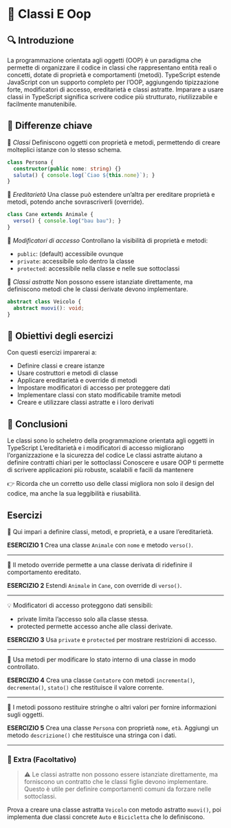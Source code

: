 # 📘 Classi E Oop

## 🔍 Introduzione
La programmazione orientata agli oggetti (OOP) è un paradigma che permette di organizzare il codice in classi che rappresentano entità reali o concetti, dotate di proprietà e comportamenti (metodi).
TypeScript estende JavaScript con un supporto completo per l’OOP, aggiungendo tipizzazione forte, modificatori di accesso, ereditarietà e classi astratte.
Imparare a usare classi in TypeScript significa scrivere codice più strutturato, riutilizzabile e facilmente manutenibile.

## 🧠 Differenze chiave
🔹 *Classi*
Definiscono oggetti con proprietà e metodi, permettendo di creare molteplici istanze con lo stesso schema.

```ts
class Persona {
  constructor(public nome: string) {}
  saluta() { console.log(`Ciao ${this.nome}`); }
}
```

🔸 *Ereditarietà*
Una classe può estendere un’altra per ereditare proprietà e metodi, potendo anche sovrascriverli (override).

```ts
class Cane extends Animale {
  verso() { console.log("bau bau"); }
}
```

🔹 *Modificatori di accesso*
Controllano la visibilità di proprietà e metodi:
- `public`: (default) accessibile ovunque
- `private`: accessibile solo dentro la classe
- `protected`: accessibile nella classe e nelle sue sottoclassi

🔸 *Classi astratte*
Non possono essere istanziate direttamente, ma definiscono metodi che le classi derivate devono implementare.

```ts
abstract class Veicolo {
  abstract muovi(): void;
}
```

## 🎯 Obiettivi degli esercizi
Con questi esercizi imparerai a:
- Definire classi e creare istanze
- Usare costruttori e metodi di classe
- Applicare ereditarietà e override di metodi
- Impostare modificatori di accesso per proteggere dati
- Implementare classi con stato modificabile tramite metodi
- Creare e utilizzare classi astratte e i loro derivati

## 🚀 Conclusioni
Le classi sono lo scheletro della programmazione orientata agli oggetti in TypeScript
L’ereditarietà e i modificatori di accesso migliorano l’organizzazione e la sicurezza del codice
Le classi astratte aiutano a definire contratti chiari per le sottoclassi
Conoscere e usare OOP ti permette di scrivere applicazioni più robuste, scalabili e facili da mantenere

👉 Ricorda che un corretto uso delle classi migliora non solo il design del codice, ma anche la sua leggibilità e riusabilità.

## Esercizi

🔎 Qui impari a definire classi, metodi, e proprietà, e a usare l’ereditarietà.

**ESERCIZIO 1**
Crea una classe `Animale` con `nome` e metodo `verso()`.

---
📌 Il metodo override permette a una classe derivata di ridefinire il comportamento ereditato.

**ESERCIZIO 2**
Estendi `Animale` in `Cane`, con override di `verso()`.

---
💡 Modificatori di accesso proteggono dati sensibili:
- private limita l’accesso solo alla classe stessa.
- protected permette accesso anche alle classi derivate.

**ESERCIZIO 3**
Usa `private` e `protected` per mostrare restrizioni di accesso.

---
🔄 Usa metodi per modificare lo stato interno di una classe in modo controllato.

**ESERCIZIO 4**
Crea una classe `Contatore` con metodi `incrementa()`, `decrementa()`, `stato()` che restituisce il valore corrente.

---
📝 I metodi possono restituire stringhe o altri valori per fornire informazioni sugli oggetti.

**ESERCIZIO 5**
Crea una classe `Persona` con proprietà `nome`, `età`. Aggiungi un metodo `descrizione()` che restituisce una stringa con i dati.

---

### 🧩 Extra (Facoltativo)
> ⚠️ Le classi astratte non possono essere istanziate direttamente, ma forniscono un contratto che le classi figlie devono implementare. Questo è utile per definire comportamenti comuni da forzare nelle sottoclassi.

Prova a creare una classe astratta `Veicolo` con metodo astratto `muovi()`, poi implementa due classi concrete `Auto` e `Bicicletta` che lo definiscono.
